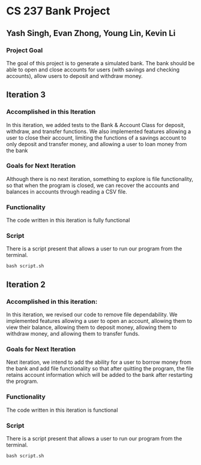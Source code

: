 # CS 237 Bank Project
## Yash Singh, Evan Zhong, Young Lin, Kevin Li
### Project Goal
The goal of this project is to generate a simulated bank. The bank should be able to open and close accounts for users (with savings and checking accounts), allow users to deposit and withdraw money. 

## Iteration 3
### Accomplished in this Iteration
In this iteration, we added tests to the Bank & Account Class for deposit, withdraw, and transfer functions. We also implemented features allowing a user to close their account, limiting the functions of a savings account to only deposit and transfer money, and allowing a user to loan money from the bank 
### Goals for Next Iteration
Although there is no next iteration, something to explore is file functionality, so that when the program is closed, we can recover the accounts and balances in accounts through reading a CSV file. 
### Functionality
The code written in this iteration is fully functional
### Script
There is a script present that allows a user to run our program from the terminal. 

    bash script.sh


## Iteration 2
### Accomplished in this iteration:
In this iteration, we revised our code to remove file dependability. We implemented features allowing a user to open an account, allowing them to view their balance, allowing them to deposit money, allowing them to withdraw money, and allowing them to transfer funds. 
### Goals for Next Iteration
Next iteration, we intend to add the ability for a user to borrow money from the bank and add file functionality so that after quitting the program, the file retains account information which will be added to the bank after restarting the program. 
### Functionality
The code written in this iteration is functional
### Script
There is a script present that allows a user to run our program from the terminal. 

    bash script.sh
